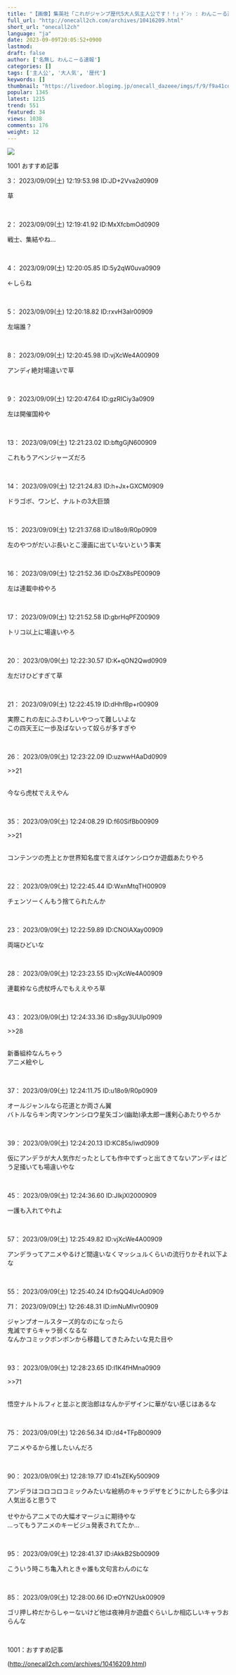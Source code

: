 ```yaml
---
title: "【画像】集英社「これがジャンプ歴代5大人気主人公です！！」ﾄﾞﾝｯ : わんこーる速報！"
full_url: "http://onecall2ch.com/archives/10416209.html"
short_url: "onecall2ch"
language: "ja"
date: 2023-09-09T20:05:52+0900
lastmod: 
draft: false
author: ['名無し わんこーる速報']
categories: []
tags: ['主人公', '大人気', '歴代']
keywords: []
thumbnail: "https://livedoor.blogimg.jp/onecall_dazeee/imgs/f/9/f9a41cd0-s.png"
popular: 1345
latest: 1215
trend: 551
featured: 34
views: 1038
comments: 176
weight: 12
---
```


![](https://livedoor.blogimg.jp/onecall_dazeee/imgs/f/9/f9a41cd0-s.png)

<div> <p class='name2'> 1001 おすすめ記事</p> <p class='name2'>3： 2023/09/09(土) 12:19:53.98 ID:JD+2Vva2d0909</p><p class='onecall'> 草 <br></p><br> <p class='name2'>2： 2023/09/09(土) 12:19:41.92 ID:MxXfcbmOd0909</p><p class='onecall'> 戦士、集結やね… <br></p><br> <p class='name2'>4： 2023/09/09(土) 12:20:05.85 ID:5y2qW0uva0909</p><p class='onecall'> ←しらね <br></p><br> <p class='name2'>5： 2023/09/09(土) 12:20:18.82 ID:rxvH3alr00909</p><p class='onecall'> 左端誰？ <br></p><br> <p class='name2'>8： 2023/09/09(土) 12:20:45.98 ID:vjXcWe4A00909</p><p class='onecall'> アンディ絶対場違いで草 <br></p><br> <p class='name2'>9： 2023/09/09(土) 12:20:47.64 ID:gzRICiy3a0909</p><p class='onecall'> 左は開催国枠や <br></p><br> <p class='name2'>13： 2023/09/09(土) 12:21:23.02 ID:bftgGjN600909</p><p class='onecall'> これもうアベンジャーズだろ <br></p><br> <p class='name2'>14： 2023/09/09(土) 12:21:24.83 ID:h+Jx+GXCM0909</p><p class='onecall'> ドラゴボ、ワンピ、ナルトの3大巨頭 <br></p><br> <p class='name2'>15： 2023/09/09(土) 12:21:37.68 ID:u18o9/R0p0909</p><p class='onecall'> 左のやつがだいぶ長いとこ漫画に出ていないという事実 <br></p><br> <p class='name2'>16： 2023/09/09(土) 12:21:52.36 ID:0sZX8sPE00909</p><p class='onecall'> 左は連載中枠やろ <br></p><br> <p class='name2'>17： 2023/09/09(土) 12:21:52.58 ID:gbrHqPFZ00909</p><p class='onecall'> トリコ以上に場違いやろ <br></p><br> <p class='name2'>20： 2023/09/09(土) 12:22:30.57 ID:K+qON2Qwd0909</p><p class='onecall'> 左だけひどすぎて草 <br></p><br> <p class='name2'>21： 2023/09/09(土) 12:22:45.19 ID:dHhfBp+r00909</p><p class='onecall'> 実際これの左にふさわしいやつって難しいよな <br> この四天王に一歩及ばないって奴らが多すぎや <br></p><br> <p class='name2'>26： 2023/09/09(土) 12:23:22.09 ID:uzwwHAaDd0909</p><p class='onecall'> <p class='anchor'>>>21</p> <br> 今なら虎杖でええやん <br></p><br> <p class='name2'>35： 2023/09/09(土) 12:24:08.29 ID:f60SifBb00909</p><p class='onecall'> <p class='anchor'>>>21</p> <br> コンテンツの売上とか世界知名度で言えばケンシロウか遊戯あたりやろ <br></p><br> <p class='name2'>22： 2023/09/09(土) 12:22:45.44 ID:WxnMtqTH00909</p><p class='onecall'> チェンソーくんもう捨てられたんか <br></p><br> <p class='name2'>23： 2023/09/09(土) 12:22:59.89 ID:CNOlAXay00909</p><p class='onecall'> 両端ひどいな <br></p><br> <p class='name2'>28： 2023/09/09(土) 12:23:23.55 ID:vjXcWe4A00909</p><p class='onecall'> 連載枠なら虎杖呼んでもええやろ草 <br></p><br> <p class='name2'>43： 2023/09/09(土) 12:24:33.36 ID:s8gy3UUIp0909</p><p class='onecall'> <p class='anchor'>>>28</p> <br> 新番組枠なんちゃう <br> アニメ絵やし <br></p><br> <p class='name2'>37： 2023/09/09(土) 12:24:11.75 ID:u18o9/R0p0909</p><p class='onecall'> オールジャンルなら花道とか両さん翼 <br> バトルならキン肉マンケンシロウ星矢ゴン(幽助)承太郎一護剣心あたりやろか <br></p><br> <p class='name2'>39： 2023/09/09(土) 12:24:20.13 ID:KC85s/iwd0909</p><p class='onecall'> 仮にアンデラが大人気作だったとしても作中でずっと出てきてないアンディはどう足掻いても場違いやな <br></p><br> <p class='name2'>45： 2023/09/09(土) 12:24:36.60 ID:JIkjXI2000909</p><p class='onecall'> 一護も入れてやれよ <br></p><br> <p class='name2'>57： 2023/09/09(土) 12:25:49.82 ID:vjXcWe4A00909</p><p class='onecall'> アンデラってアニメやるけど間違いなくマッシュルくらいの流行りかそれ以下よな <br></p><br> <p class='name2'>55： 2023/09/09(土) 12:25:40.24 ID:fsQQ4UcAd0909</p><p class='name2'>71： 2023/09/09(土) 12:26:48.31 ID:imNuMlvr00909</p><p class='onecall'> ジャンプオールスターズ的なのになったら <br> 鬼滅ですらキャラ弱くなるな <br> なんかコミックボンボンから移籍してきたみたいな見た目や <br></p><br> <p class='name2'>93： 2023/09/09(土) 12:28:23.65 ID:l1K4fHMna0909</p><p class='onecall'> <p class='anchor'>>>71</p> <br> 悟空ナルトルフィと並ぶと炭治郎はなんかデザインに華がない感じはあるな <br></p><br> <p class='name2'>75： 2023/09/09(土) 12:26:56.34 ID:/d4+TFpB00909</p><p class='onecall'> アニメやるから推したいんだろ <br></p><br> <p class='name2'>90： 2023/09/09(土) 12:28:19.77 ID:41sZEKy500909</p><p class='onecall'> アンデラはコロコロコミックみたいな絵柄のキャラデザをどうにかしたら多少は人気出ると思うで <br> <br> せやからアニメでの大幅オマージュに期待やな <br> …ってもうアニメのキービジュ発表されてたか… <br></p><br> <p class='name2'>95： 2023/09/09(土) 12:28:41.37 ID:iAkkB2Sb00909</p><p class='onecall'> こういう時こち亀入れときゃ誰も文句言わんのにな <br></p><br> <p class='name2'>85： 2023/09/09(土) 12:28:00.66 ID:eOYN2Usk00909</p><p class='onecall'> ゴリ押し枠だからしゃーないけど他は夜神月か遊戯ぐらいしか相応しいキャラおらんな <br></p><br> <p class='name2'>1001：おすすめ記事</p> </div>

(http://onecall2ch.com/archives/10416209.html)
